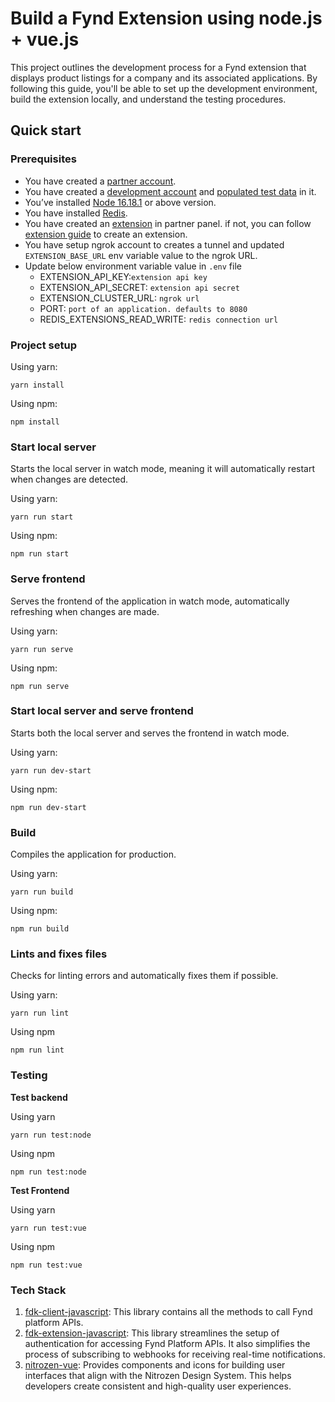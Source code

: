 # Build a Fynd Extension using node.js + vue.js
This project outlines the development process for a Fynd extension that displays product listings for a company and its associated applications. By following this guide, you'll be able to set up the development environment, build the extension locally, and understand the testing procedures.

## Quick start
### Prerequisites
* You have created a [partner account](https://partners.fynd.com).
* You have created a [development account](https://partners.fynd.com/help/docs/partners/testing-extension/development-acc#create-development-account) and [populated test data](https://partners.fynd.com/help/docs/partners/testing-extension/development-acc#populate-test-data) in it.
* You’ve installed [Node 16.18.1](https://docs.npmjs.com/) or above version.
* You have installed [Redis](https://redis.io/).
* You have created an [extension](https://partners.fynd.com) in partner panel. if not, you can follow [extension guide](https://partners.fynd.com/help/docs/partners/getting-started/create-extension) to create an extension.
* You have setup ngrok account to creates a tunnel and updated `EXTENSION_BASE_URL` env variable value to the ngrok URL.
* Update below environment variable value in `.env` file
    - EXTENSION_API_KEY:`extension api key`
    - EXTENSION_API_SECRET: `extension api secret`
    - EXTENSION_CLUSTER_URL: `ngrok url`
    - PORT: `port of an application. defaults to 8080`
    - REDIS_EXTENSIONS_READ_WRITE: `redis connection url`


### Project setup
Using yarn:
```
yarn install
```
Using npm:
```
npm install
```

### Start local server
Starts the local server in watch mode, meaning it will automatically restart when changes are detected.

Using yarn:
```
yarn run start
```
Using npm:
```
npm run start
```

### Serve frontend
Serves the frontend of the application in watch mode, automatically refreshing when changes are made.

Using yarn:
```
yarn run serve
```
Using npm:
```
npm run serve
```

### Start local server and serve frontend
Starts both the local server and serves the frontend in watch mode.

Using yarn:
```
yarn run dev-start
```
Using npm:
```
npm run dev-start
```

### Build
Compiles the application for production.

Using yarn:
```
yarn run build
```
Using npm:
```
npm run build
```

### Lints and fixes files
Checks for linting errors and automatically fixes them if possible.

Using yarn:
```
yarn run lint
```
Using npm
```
npm run lint
```

### Testing
**Test backend**

Using yarn
```
yarn run test:node
```
Using npm
```
npm run test:node
```

**Test Frontend**

Using yarn
```
yarn run test:vue
```
Using npm
```
npm run test:vue
```

### Tech Stack
1. [fdk-client-javascript](https://github.com/gofynd/fdk-client-javascript): This library contains all the methods to call Fynd platform APIs.
2. [fdk-extension-javascript](https://github.com/gofynd/fdk-extension-javascript): This library streamlines the setup of authentication for accessing Fynd Platform APIs. It also simplifies the process of subscribing to webhooks for receiving real-time notifications.
3. [nitrozen-vue](https://github.com/gofynd/nitrozen-vue): Provides components and icons for building user interfaces that align with the Nitrozen Design System. This helps developers create consistent and high-quality user experiences.
